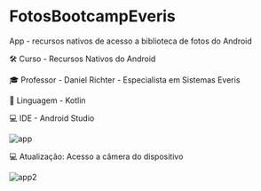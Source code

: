 # FotosBootcampEveris

 App -  recursos nativos de acesso a biblioteca de fotos do Android
 
 🛠️ Curso - Recursos Nativos do Android
 
 🎓 Professor - Daniel Richter - Especialista em Sistemas Everis
 
 📱 Linguagem - Kotlin

💻 IDE - Android Studio
 
 
 ![app](https://github.com/Mayconfuzita86/FotoBootcampEveris/blob/main/FotosBootcamp/app/src/main/res/drawable-v24/foto_app.PNG)
 
 💻 Atualização: Acesso a câmera do dispositivo
 
 ![app2](https://github.com/Mayconfuzita86/FotosBootcampEveris/blob/main/FotosBootcamp/app/src/main/res/drawable/foto_app_at.PNG)
